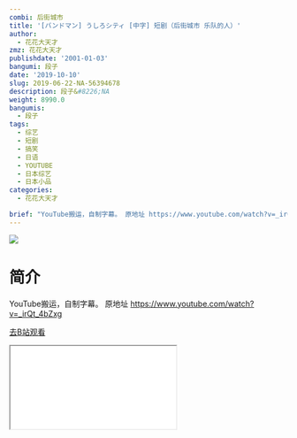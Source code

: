 ```yaml
---
combi: 后街城市
title: '[バンドマン] うしろシティ [中字] 短剧（后街城市 乐队的人）'
author:
  - 花花大天才
zmz: 花花大天才
publishdate: '2001-01-03'
bangumi: 段子
date: '2019-10-10'
slug: 2019-06-22-NA-56394678
description: 段子&#8226;NA
weight: 8990.0
bangumis:
  - 段子
tags:
  - 综艺
  - 短剧
  - 搞笑
  - 日语
  - YOUTUBE
  - 日本综艺
  - 日本小品
categories:
  - 花花大天才

brief: "YouTube搬运，自制字幕。 原地址 https://www.youtube.com/watch?v=_irQt_4bZxg"
---
```

![](https://raw.githubusercontent.com/tcgriffith/owaraisite/master/static/tmpimg/182b7a3634473ae578e44f3e83f690cc93fc6177.jpg.480.jpg)
# 简介  
YouTube搬运，自制字幕。
原地址 https://www.youtube.com/watch?v=_irQt_4bZxg  

[去B站观看](https://www.bilibili.com/video/av56394678/)
<div class ="resp-container"><iframe class="testiframe" src="//player.bilibili.com/player.html?aid=56394678"", scrolling="no", allowfullscreen="true" > </iframe></div> 
